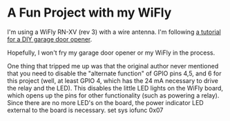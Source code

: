A Fun Project with my WiFly
===========================

I'm using a WiFly RN-XV (rev 3) with a wire antenna.  I'm following [a 
tutorial for a DIY garage door opener](http://www.dinnovative.com/?p=163).

Hopefully, I won't fry my garage door opener or my WiFly in the process. 

One thing that tripped me up was that the original author never mentioned that 
you need to disable the "alternate function" of GPIO pins 4,5, and 6 for this project
(well, at least GPIO 4, which has the 24 mA necessary to drive the relay and the 
LED).  This disables the little LED lights on the WiFly board, which opens up the
pins for other functionality (such as powering a relay).  Since there are no more
LED's on the board, the power indicator LED external to the board is necessary.
  set sys iofunc 0x07 